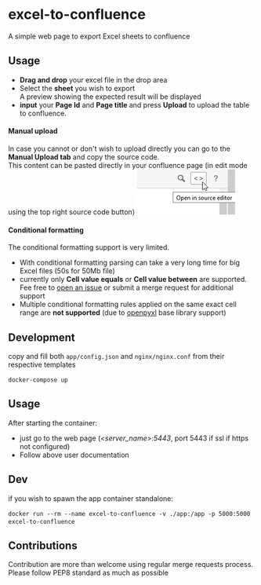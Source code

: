 # excel-to-confluence
A simple web page to export Excel sheets to confluence

## Usage
- **Drag and drop** your excel file in the drop area
- Select the **sheet** you wish to export  
A preview showing the expected result will be displayed
- **input** your **Page Id** and **Page title** and press **Upload** to upload the table to confluence.

#### Manual upload
In case you cannot or don't wish to upload directly you can go to the **Manual Upload tab** and copy the source code.  
This content can be pasted directly in your confluence page (in edit mode using the top right source code button)  ![see Source edit button](https://github.com/lerignoux/excel-to-confluence/blob/master/ConfluenceSourceEditButton.png)

#### Conditional formatting
The conditional formatting support is very limited.
- With conditional formatting parsing can take a very long time for big Excel files (50s for 50Mb file)
- currently only **Cell value equals** or **Cell value between** are supported.  
Fee free to [open an issue](https://github.com/lerignoux/excel-to-confluence/issues) or submit a merge request for additional support
- Multiple conditional formatting rules applied on the same exact cell range are **not supported** (due to [openpyxl](https://openpyxl.readthedocs.io) base library support)


## Development
copy and fill both `app/config.json` and `nginx/nginx.conf` from their respective templates
```
docker-compose up
```

## Usage
After starting the container:  
* just go to the web page (*<server_name>:5443*,  port 5443 if ssl if https not configured)  
* Follow above user documentation

## Dev
if you wish to spawn the app container standalone:
```
docker run --rm --name excel-to-confluence -v ./app:/app -p 5000:5000 excel-to-confluence
```

## Contributions
Contribution are more than welcome using regular merge requests process.
Please follow PEP8 standard as much as possible
